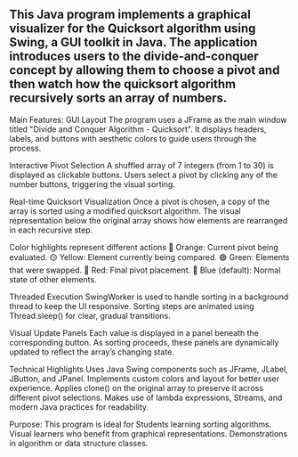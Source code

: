 This Java program implements a graphical visualizer for the Quicksort algorithm using Swing, a GUI toolkit in Java. The application introduces users to the divide-and-conquer concept by allowing them to choose a pivot and then watch how the quicksort algorithm recursively sorts an array of numbers.
-----------------------------------------------------------------------------------------------------
Main Features:
  GUI Layout
    The program uses a JFrame as the main window titled "Divide and Conquer Algorithm - Quicksort".
    It displays headers, labels, and buttons with aesthetic colors to guide users through the process.

  Interactive Pivot Selection
    A shuffled array of 7 integers (from 1 to 30) is displayed as clickable buttons.
    Users select a pivot by clicking any of the number buttons, triggering the visual sorting.
  
  Real-time Quicksort Visualization
    Once a pivot is chosen, a copy of the array is sorted using a modified quicksort algorithm.
    The visual representation below the original array shows how elements are rearranged in each recursive step.
  
  Color highlights represent different actions
  🔶 Orange: Current pivot being evaluated.
  🟡 Yellow: Element currently being compared.
  🟢 Green: Elements that were swapped.
  🔴 Red: Final pivot placement.
  🔷 Blue (default): Normal state of other elements.
  
  Threaded Execution
    SwingWorker is used to handle sorting in a background thread to keep the UI responsive.
    Sorting steps are animated using Thread.sleep() for clear, gradual transitions.
  
  Visual Update Panels
    Each value is displayed in a panel beneath the corresponding button.
    As sorting proceeds, these panels are dynamically updated to reflect the array’s changing state.

Technical Highlights
  Uses Java Swing components such as JFrame, JLabel, JButton, and JPanel.
  Implements custom colors and layout for better user experience.
  Applies clone() on the original array to preserve it across different pivot selections.
  Makes use of lambda expressions, Streams, and modern Java practices for readability.

Purpose:
  This program is ideal for
    Students learning sorting algorithms. 
    Visual learners who benefit from graphical representations.
    Demonstrations in algorithm or data structure classes.

